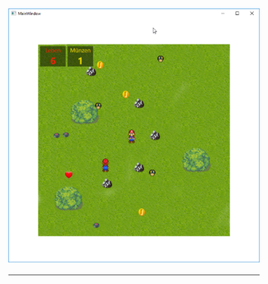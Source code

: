 # ![Screenshot](https://github.com/romankessler/WPF.Mario/blob/master/05-02-_2018_13-07-23.png) 

******
